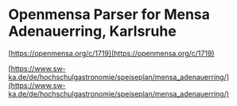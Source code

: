 # Openmensa Parser for Mensa Adenauerring, Karlsruhe

[https://openmensa.org/c/1719](https://openmensa.org/c/1719)

[https://www.sw-ka.de/de/hochschulgastronomie/speiseplan/mensa_adenauerring/](https://www.sw-ka.de/de/hochschulgastronomie/speiseplan/mensa_adenauerring/)
